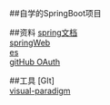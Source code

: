 ##自学的SpringBoot项目

##资料
[spring文档](https://spring.io/guides)  
[springWeb](https://spring.io/guides/gs/serving-web-content/)  
[es](https://elasticsearch.cn/explore)  
[gitHub OAuth](https://docs.github.com/en/developers/apps/creating-an-oauth-app)

##工具
[GIt]  
[visual-paradigm](https://www.visual-paradigm.com/cn/download)
